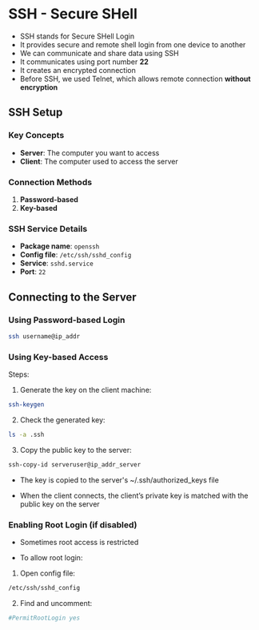 # SSH - Secure SHell

- SSH stands for Secure SHell Login
- It provides secure and remote shell login from one device to another
- We can communicate and share data using SSH
- It communicates using port number **22**
- It creates an encrypted connection
- Before SSH, we used Telnet, which allows remote connection **without encryption**

## SSH Setup

### Key Concepts

- **Server**: The computer you want to access
- **Client**: The computer used to access the server

### Connection Methods

1. **Password-based**
2. **Key-based**

### SSH Service Details

- **Package name**: `openssh`
- **Config file**: `/etc/ssh/sshd_config`
- **Service**: `sshd.service`
- **Port**: `22`

## Connecting to the Server

### Using Password-based Login

```bash
ssh username@ip_addr
```

### Using Key-based Access

Steps:
1. Generate the key on the client machine:


```bash
ssh-keygen
```

2. Check the generated key:
``` bash
ls -a .ssh
```
3. Copy the public key to the server:
```bash
ssh-copy-id serveruser@ip_addr_server
```
-  The key is copied to the server's 
~/.ssh/authorized_keys file

- When the client connects, the client’s private key is matched with the public key on the server


### Enabling Root Login (if disabled)

- Sometimes root access is restricted

- To allow root login:

1. Open config file:
```bash 
/etc/ssh/sshd_config
```
2. Find and uncomment:
```bash
#PermitRootLogin yes
```

